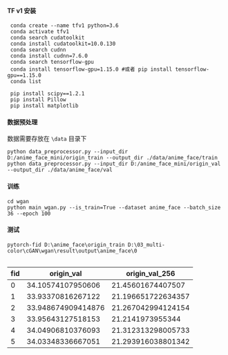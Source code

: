 #### TF v1 安装

```shell
 conda create --name tfv1 python=3.6
 conda activate tfv1
 conda search cudatoolkit
 conda install cudatoolkit=10.0.130
 conda search cudnn
 conda install cudnn=7.6.0
 conda search tensorflow-gpu
 conda install tensorflow-gpu=1.15.0 #或者 pip install tensorflow-gpu==1.15.0
 conda list

 pip install scipy==1.2.1
 pip install Pillow
 pip install matplotlib
```

#### 数据预处理

数据需要存放在 `\data` 目录下

```shell
python data_preprocessor.py --input_dir D:/anime_face_mini/origin_train --output_dir ./data/anime_face/train
python data_preprocessor.py --input_dir D:/anime_face_mini/origin_val --output_dir ./data/anime_face/val
```

#### 训练

```
cd wgan
python main_wgan.py --is_train=True --dataset anime_face --batch_size 36 --epoch 100
```

#### 测试

```
pytorch-fid D:\anime_face\origin_train D:\03_multi-color\cGAN\wgan\result\output\anime_face\0
```

```

```

| fid  | origin_val         | origin_val_256     |
| ---- | ------------------ | ------------------ |
| 0    | 34.10574107950606  | 21.45601674407507  |
| 1    | 33.93370816267122  | 21.196651722634357 |
| 2    | 33.948674909414876 | 21.267042994124154 |
| 3    | 33.95643127518153  | 21.2141973955344   |
| 4    | 34.04906810376093  | 21.312313298005733 |
| 5    | 34.03348336667051  | 21.293916038801342 |

